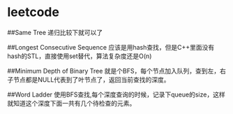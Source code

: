 leetcode
========
##Same Tree
递归比较下就可以了

##Longest Consecutive Sequence
应该是用hash查找，但是C++里面没有hash的STL，直接使用set替代，算法复杂度还是O(n)  

##Minimum Depth of Binary Tree
就是个BFS，每个节点加入队列，查到左，右子节点都是NULL代表到了叶节点了，返回当前查找的深度。

##Word Ladder
使用BFS查找,每个深度查询的时候，记录下queue的size，这样就知道这个深度下面一共有几个待检查的元素。